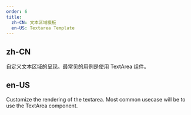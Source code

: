 ```yaml
---
order: 6
title:
  zh-CN: 文本区域模板
  en-US: Textarea Template
---
```


## zh-CN

自定义文本区域的呈现。最常见的用例是使用 TextArea 组件。

## en-US

Customize the rendering of the textarea. Most common usecase will be to use the TextArea component.
